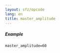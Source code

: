 ```yaml
---
layout: sfz/opcode
lang: en
title: master_amplitude
---
```

##### Example

```
master_amplitude=60
```
